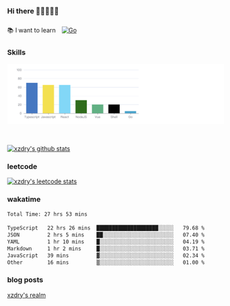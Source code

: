 ### Hi there 👋👋👋👋👋

 :books: I want to learn <a href="https://go.dev/" target="_blank"><img style="margin: 10px" src="https://profilinator.rishav.dev/skills-assets/go-original.svg" alt="Go" height="50" /></a>  

### Skills
![](img/2022-09-05-22-04-20.png)

<br />

[![xzdry's github stats](https://github-readme-stats.vercel.app/api?username=xzdry&count_private=true&show_icons=true&theme=vue)](https://github.com/xzdry)

### leetcode
[![xzdry's leetcode stats](https://leetcard.jacoblin.cool/xzdry-2?theme=light&font=Anek%20Kannada&site=cn)](https://leetcode.cn/u/xzdry-2/)

### wakatime
<!--START_SECTION:waka-->

```text
Total Time: 27 hrs 53 mins

TypeScript   22 hrs 26 mins  ████████████████████░░░░░   79.68 %
JSON         2 hrs 5 mins    ██░░░░░░░░░░░░░░░░░░░░░░░   07.40 %
YAML         1 hr 10 mins    █░░░░░░░░░░░░░░░░░░░░░░░░   04.19 %
Markdown     1 hr 2 mins     █░░░░░░░░░░░░░░░░░░░░░░░░   03.71 %
JavaScript   39 mins         ▓░░░░░░░░░░░░░░░░░░░░░░░░   02.34 %
Other        16 mins         ▒░░░░░░░░░░░░░░░░░░░░░░░░   01.00 %
```

<!--END_SECTION:waka-->

### blog posts
[xzdry's realm](https://www.justdry.net/)
